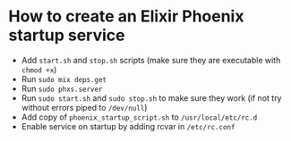 # How to create an Elixir Phoenix startup service

* Add `start.sh` and `stop.sh` scripts (make sure they are executable with `chmod +x`)
* Run `sudo mix deps.get`
* Run `sudo phxs.server`
* Run `sudo start.sh` and `sudo stop.sh` to make sure they work (if not try without errors piped to `/dev/null`)
* Add copy of `phoenix_startup_script.sh` to `/usr/local/etc/rc.d`
* Enable service on startup by adding rcvar in `/etc/rc.conf`